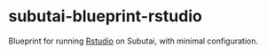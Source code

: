 # subutai-blueprint-rstudio

Blueprint for running [Rstudio](https://www.rstudio.com/) on Subutai, with minimal configuration.

